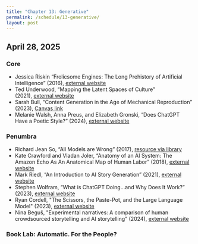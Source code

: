 ```yaml
---
title: "Chapter 13: Generative"
permalink: /schedule/13-generative/
layout: post
---
```


## April 28, 2025

### Core

+ Jessica Riskin “Frolicsome Engines: The Long Prehistory of Artificial Intelligence” (2016), [external website](https://publicdomainreview.org/essay/frolicsome-engines-the-long-prehistory-of-artificial-intelligence)
+ Ted Underwood, “Mapping the Latent Spaces of Culture” (2021), [external website](https://tedunderwood.com/2021/10/21/latent-spaces-of-culture/)
+ Sarah Bull, “Content Generation in the Age of Mechanical Reproduction” (2023), [Canvas link](https://canvas.illinois.edu/courses/42143/files?preview=11091850)
+ Melanie Walsh, Anna Preus, and Elizabeth Gronski, “Does ChatGPT Have a Poetic Style?” (2024), [external website](https://doi.org/10.48550/arXiv.2410.15299)

### Penumbra

+ Richard Jean So, “All Models are Wrong” (2017), [resource via library](http://proxy2.library.illinois.edu/login?url=https://www.jstor.org/stable/27037381)
+ Kate Crawford and Vladan Joler, “Anatomy of an AI System: The Amazon Echo As An Anatomical Map of Human Labor” (2018), [external website](https://anatomyof.ai/)
+ Mark Riedl, “An Introduction to AI Story Generation” (2021), [external website](https://thegradient.pub/an-introduction-to-ai-story-generation/)
+ Stephen Wolfram, “What is ChatGPT Doing…and Why Does It Work?” (2023), [external website](https://writings.stephenwolfram.com/2023/02/what-is-chatgpt-doing-and-why-does-it-work/)
+ Ryan Cordell, "The Scissors, the Paste-Pot, and the Large Language Model" (2023), [external website](https://ryancordell.org/research/scissors-paste-LLMs)
+ Nina Beguš, "Experimental narratives: A comparison of human crowdsourced storytelling and AI storytelling" (2024), [external website](https://www.nature.com/articles/s41599-024-03868-8)

### Book Lab: Automatic. For the People?
